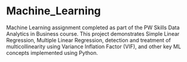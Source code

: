 # Machine_Learning
Machine Learning assignment completed as part of the PW Skills Data Analytics in Business course. This project demonstrates Simple Linear Regression, Multiple Linear Regression, detection and treatment of multicollinearity using Variance Inflation Factor (VIF), and other key ML concepts implemented using Python.

